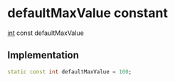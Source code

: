 


# defaultMaxValue constant






[int](https://api.flutter.dev/flutter/dart-core/int-class.html) const defaultMaxValue
  







## Implementation

```dart
static const int defaultMaxValue = 100;


```







